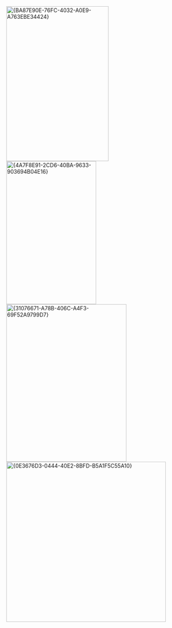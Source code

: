 

<img width="270" height="408" alt="{BA87E90E-76FC-4032-A0E9-A763EBE34424}" src="https://github.com/user-attachments/assets/a812552b-58e4-4945-9f58-50043f90744f" />




<img width="237" height="377" alt="{4A7F8E91-2CD6-40BA-9633-903694B04E16}" src="https://github.com/user-attachments/assets/82cc689f-372b-4aa2-8889-f74e87a847f1" />





<img width="317" height="415" alt="{31076671-A78B-406C-A4F3-69F52A9799D7}" src="https://github.com/user-attachments/assets/f0907b83-a69e-400d-87e0-2aa64ad9d778" />







<img width="421" height="422" alt="{0E3676D3-0444-40E2-8BFD-B5A1F5C55A10}" src="https://github.com/user-attachments/assets/2ad36201-7df6-4adf-8eda-30468f733958" />
